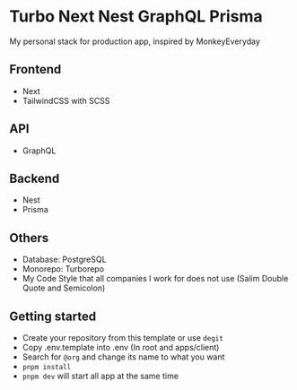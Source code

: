 # Turbo Next Nest GraphQL Prisma

My personal stack for production app, inspired by MonkeyEveryday

## Frontend

- Next
- TailwindCSS with SCSS

## API

- GraphQL

## Backend

- Nest
- Prisma

## Others

- Database: PostgreSQL
- Monorepo: Turborepo
- My Code Style that all companies I work for does not use (Salim Double Quote and Semicolon)

## Getting started

- Create your repository from this template or use `degit`
- Copy .env.template into .env (In root and apps/client)
- Search for `@org` and change its name to what you want
- `pnpm install`
- `pnpm dev` will start all app at the same time
